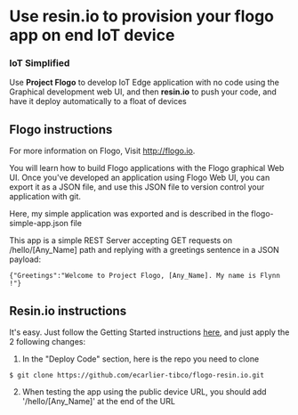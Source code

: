 # Use resin.io to provision your flogo app on end IoT device

### IoT Simplified

Use **Project Flogo** to develop IoT Edge application with no code using the Graphical development web UI, and then **resin.io** to push your code, and have it deploy automatically to a float of devices

## Flogo instructions

For more information on Flogo, Visit http://flogo.io.

You will learn how to build Flogo applications with the Flogo graphical Web UI.
Once you've developed an application using Flogo Web UI, you can export it as a JSON file, and use this JSON file to version control your application with git.

Here, my simple application was exported and is described in the flogo-simple-app.json file

This app is a simple REST Server accepting GET requests on /hello/[Any_Name] path and replying with a greetings sentence in a JSON payload: 
```
{"Greetings":"Welcome to Project Flogo, [Any_Name]. My name is Flynn !"}
````

## Resin.io instructions

It's easy. Just follow the Getting Started instructions [here](https://docs.resin.io/learn/getting-started/raspberrypi3/nodejs/), and just apply the 2 following changes:
1. In the "Deploy Code" section, here is the repo you need to clone
```
$ git clone https://github.com/ecarlier-tibco/flogo-resin.io.git
```
2. When testing the app using the public device URL, you should add '/hello/[Any_Name]' at the end of the URL
